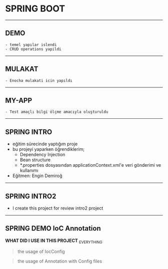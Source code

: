 # SPRING BOOT
***
## DEMO 
    - temel yapılar islendi
    - CRUD operations yapildi
***
## MULAKAT
    - Enocha mulakati icin yapıldı
***
## MY-APP
    - Test amaçlı bilgi ölçme amacıyla oluşturuldu
****
## SPRING INTRO
 * eğitim sürecinde yaptığım proje
 * bu projeyi yaparken öğrendiklerim;
   * Dependency Injection
   * Bean structure
   * *.properties dosyasından applicationContext.xml'e veri gönderimi ve kullanımı
 * Eğitmen: Engin Demiroğ
****
## SPRING INTRO2
 * I create this project for review intro2 project

***
## SPRING DEMO IoC Annotation
 **WHAT DID I USE IN THIS PROJECT**
 <sub>EVERYTHING</sub>
> the usage of IocConfig

> the usage of Annotation with Config files
 
 

